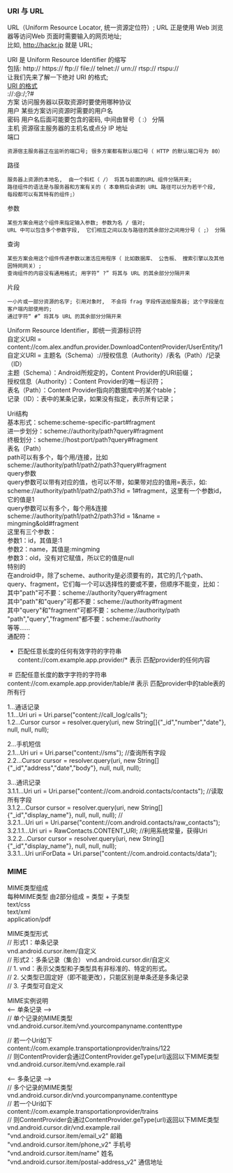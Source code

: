 ### URI 与 URL  
URL（Uniform Resource Locator, 统一资源定位符）; URL 正是使用 Web 浏览器等访问Web 页面时需要输入的网页地址;  
比如,  http://hackr.jp 就是 URL;  

URI 是 Uniform Resource Identifier 的缩写  
包括: http://  https://  ftp:// file://    telnet://  urn://  rtsp://  rtspu://  
让我们先来了解一下绝对 URI 的格式;  
[URI 的格式](/ComputerScience/network/ImageFiles/uri_001.png)   
<scheme>://<user>:<password>@<host>:<port>/<path>;<params>?<query>#<frag>  
方案  访问服务器以获取资源时要使用哪种协议   
用户  某些方案访问资源时需要的用户名  
密码  用户名后面可能要包含的密码,  中间由冒号（ :） 分隔  
主机  资源宿主服务器的主机名或点分 IP 地址  
端口  
```
资源宿主服务器正在监听的端口号; 很多方案都有默认端口号（ HTTP 的默认端口号为 80）
```
路径  
```
服务器上资源的本地名,  由一个斜杠（ /） 将其与前面的URL 组件分隔开来;   
路径组件的语法是与服务器和方案有关的（ 本章稍后会讲到 URL 路径可以分为若干个段,  每段都可以有其特有的组件;）  
```
参数  
```
某些方案会用这个组件来指定输入参数; 参数为名 / 值对;  
URL 中可以包含多个参数字段,  它们相互之间以及与路径的其余部分之间用分号（ ;） 分隔  
```
查询  
```
某些方案会用这个组件传递参数以激活应用程序（ 比如数据库、 公告板、 搜索引擎以及其他因特网网关）;   
查询组件的内容没有通用格式; 用字符“ ?” 将其与 URL 的其余部分分隔开来  
```
片段  
```
一小片或一部分资源的名字; 引用对象时,  不会将 frag 字段传送给服务器; 这个字段是在客户端内部使用的;   
通过字符“ #” 将其与 URL 的其余部分分隔开来  
```
Uniform Resource Identifier，即统一资源标识符  
自定义URI = content://com.alex.andfun.provider.DownloadContentProvider/UserEntity/1  
自定义URI = 主题名（Schema）://授权信息（Authority）/表名（Path）/记录（ID）  
主题（Schema）：Android所规定的，Content Provider的URI前缀；  
授权信息（Authority）：Content Provider的唯一标识符；  
表名（Path）：Content Provider指向的数据库中的某个table；  
记录（ID）：表中的某条记录，如果没有指定，表示所有记录；  

Uri结构  
基本形式：scheme:scheme-specific-part#fragment  
进一步划分：scheme://authority/path?query#fragment  
终极划分：scheme://host:port/path?query#fragment   
表名（Path）  
path可以有多个，每个用/连接，比如  
scheme://authority/path1/path2/path3?query#fragment  
query参数  
query参数可以带有对应的值，也可以不带，如果带对应的值用=表示，如:    
scheme://authority/path1/path2/path3?id = 1#fragment，这里有一个参数id，它的值是1  
query参数可以有多个，每个用&连接  
scheme://authority/path1/path2/path3?id = 1&name = mingming&old#fragment  
这里有三个参数：  
参数1：id，其值是:1  
参数2：name，其值是:mingming  
参数3：old，没有对它赋值，所以它的值是null  
特别的  
在android中，除了scheme、authority是必须要有的，其它的几个path、query、fragment，它们每一个可以选择性的要或不要，但顺序不能变，比如：  
其中"path"可不要：scheme://authority?query#fragment  
其中"path"和"query"可都不要：scheme://authority#fragment  
其中"query"和"fragment"可都不要：scheme://authority/path  
"path","query","fragment"都不要：scheme://authority  
等等……  
通配符：  
* 匹配任意长度的任何有效字符的字符串   
content://com.example.app.provider/*   表示 匹配provider的任何内容  

＃ 匹配任意长度的数字字符的字符串  
content://com.example.app.provider/table/#   表示 匹配provider中的table表的所有行    

1...通话记录  
1.1...Uri uri = Uri.parse("content://call_log/calls");  
1.2...Cursor cursor = resolver.query(uri, new String[]{"_id","number","date"}, null, null, null);  

2...手机短信  
2.1...Uri uri = Uri.parse("content://sms");  //查询所有字段   
2.2...Cursor cursor = resolver.query(uri, new String[]{"_id","address","date","body"}, null, null, null);  

3...通讯记录  
3.1.1...Uri uri = Uri.parse("content://com.android.contacts/contacts"); //读取所有字段  
3.1.2...Cursor cursor = resolver.query(uri, new String[]{"_id","display_name"}, null, null, null); //  
3.2.1...Uri uri = Uri.parse("content://com.android.contacts/raw_contacts");    
3.2.1.1...Uri uri = RawContacts.CONTENT_URI;			//利用系统常量，获得Uri  
3.2.2...Cursor cursor = resolver.query(uri, new String[]{"_id","display_name"}, null, null, null);  
3.3.1...Uri uriForData = Uri.parse("content://com.android.contacts/data");  

### MIME  

MIME类型组成  
每种MIME类型 由2部分组成 = 类型 + 子类型  
text/css  
text/xml  
application/pdf  

MIME类型形式  
// 形式1：单条记录    
vnd.android.cursor.item/自定义  
// 形式2：多条记录（集合）
vnd.android.cursor.dir/自定义   
// 1. vnd：表示父类型和子类型具有非标准的、特定的形式。  
// 2. 父类型已固定好（即不能更改），只能区别是单条还是多条记录    
// 3. 子类型可自定义  


MIME实例说明  
<-- 单条记录 -->  
// 单个记录的MIME类型  
vnd.android.cursor.item/vnd.yourcompanyname.contenttype   

// 若一个Uri如下  
content://com.example.transportationprovider/trains/122     
// 则ContentProvider会通过ContentProvider.geType(url)返回以下MIME类型  
vnd.android.cursor.item/vnd.example.rail  

<-- 多条记录 -->  
// 多个记录的MIME类型  
vnd.android.cursor.dir/vnd.yourcompanyname.contenttype   
// 若一个Uri如下  
content://com.example.transportationprovider/trains   
// 则ContentProvider会通过ContentProvider.geType(url)返回以下MIME类型  
vnd.android.cursor.dir/vnd.example.rail  
"vnd.android.cursor.item/email_v2"							邮箱  
"vnd.android.cursor.item/phone_v2"						手机号  
"vnd.android.cursor.item/name"									姓名  
"vnd.android.cursor.item/postal-address_v2"		通信地址  

  